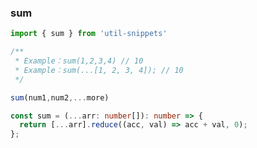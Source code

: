 ### sum

<template>
    <b>Use</b>
</template>

```ts
import { sum } from 'util-snippets'

/**
 * Example：sum(1,2,3,4) // 10
 * Example：sum(...[1, 2, 3, 4]); // 10
 */

sum(num1,num2,...more)
```

<template>
    <b>Code</b>
</template>

```ts
const sum = (...arr: number[]): number => {
  return [...arr].reduce((acc, val) => acc + val, 0);
};
```


<style>
    b {
        color: #3eaf7c;
    }
</style>

